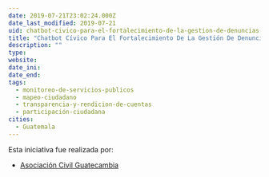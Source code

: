 ```yaml
---
date: 2019-07-21T23:02:24.000Z
date_last_modified: 2019-07-21
uid: chatbot-civico-para-el-fortalecimiento-de-la-gestion-de-denuncias-ciudadanas-en-la-municipalidad-de-quetzaltenango
title: "Chatbot Cívico Para El Fortalecimiento De La Gestión De Denuncias Ciudadanas En La Municipalidad De Quetzaltenango"
description: ""
type: 
website: 
date_ini: 
date_end: 
tags:
  - monitoreo-de-servicios-publicos
  - mapeo-ciudadano
  - transparencia-y-rendicion-de-cuentas
  - participación-ciudadana
cities: 
  - Guatemala
---
```


Esta iniciativa fue realizada por:

- [Asociación Civil Guatecambia](/i/asociacion-civil-guatecambia.html)
